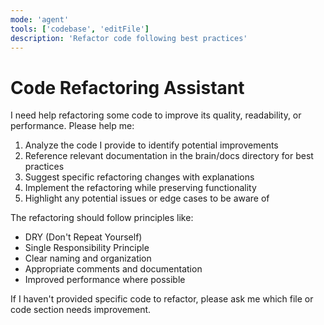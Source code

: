 ```yaml
---
mode: 'agent'
tools: ['codebase', 'editFile']
description: 'Refactor code following best practices'
---
```

# Code Refactoring Assistant

I need help refactoring some code to improve its quality, readability, or performance. Please help me:

1. Analyze the code I provide to identify potential improvements
2. Reference relevant documentation in the brain/docs directory for best practices
3. Suggest specific refactoring changes with explanations
4. Implement the refactoring while preserving functionality
5. Highlight any potential issues or edge cases to be aware of

The refactoring should follow principles like:
- DRY (Don't Repeat Yourself)
- Single Responsibility Principle
- Clear naming and organization
- Appropriate comments and documentation
- Improved performance where possible

If I haven't provided specific code to refactor, please ask me which file or code section needs improvement.
